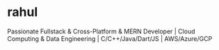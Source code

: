 # rahul
Passionate Fullstack &amp; Cross-Platform &amp; MERN Developer | Cloud Computing &amp; Data Engineering | C/C++/Java/Dart/JS | AWS/Azure/GCP
